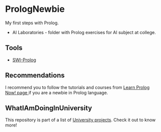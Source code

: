 # PrologNewbie
My first steps with Prolog.

- AI Laboratories - folder with Prolog exercises for AI subject at college.

## Tools
- [SWI-Prolog](http://www.swi-prolog.org/)

## Recommendations
I recommend you to follow the tutorials and courses from [Learn Prolog Now! page
](http://www.learnprolognow.org/) if you are a newbie in Prolog language.

## WhatIAmDoingInUniversity
This repository is part of a list of [University projects](https://github.com/jorge-sanz/WhatIAmDoingInUniversity). Check it out to know more!
